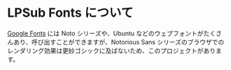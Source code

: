 # LPSub Fonts について

[Google Fonts](https://developers.google.com/fonts/docs/getting_started) には Noto シリーズや、Ubuntu などのウェブフォントがたくさんあり、呼び出すことができますが、Notorious Sans シリーズのブラウザでのレンダリング効果は更紗ゴシックに及ばないため、このプロジェクトがあります。
